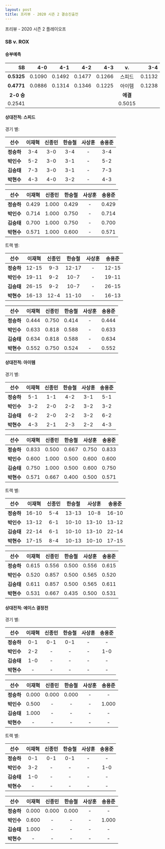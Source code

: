 ```yaml
---
layout: post
title: 프리뷰 - 2020 시즌 2 결승진출전
---
```

프리뷰 - 2020 시즌 2 플레이오프

### SB v. ROX

#### 승부예측

| __SB__ | 4-0 | 4-1 | 4-2 | 4-3 | __v.__ | 3-4 | 2-4 | 1-4 | 0-4 | __ROX__ |
|---:|---:|---:|---:|---:|:---:|---:|---:|---:|---:|---:|
| __0.5325__ | 0.1090 | 0.1492 | 0.1477 | 0.1266 | 스피드 | 0.1132 | 0.1319 | 0.1358 | 0.0866 | __0.4675__ |
| __0.4771__ | 0.0886 | 0.1314 | 0.1346 | 0.1225 | 아이템 | 0.1238 | 0.1415 | 0.1489 | 0.1087 | __0.5229__ |
| __2-0 승__ | | | | | __에결__ | | | | | __0-2 승__ |
| 0.2541 | | | | | 0.5015 | | | | | 0.2445 |

#### 상대전적: 스피드


경기 별: 

| 선수 | __이재혁__ | __신종민__ | __한승철__ | __사상훈__ | __송용준__ |
|:---:|:---:|:---:|:---:|:---:|:---:|
| __정승하__ | 3-4 | 3-0 | 3-4 | - | 3-4 |
| __박인수__ | 5-2 | 3-0 | 3-1 | - | 5-2 |
| __김승태__ | 7-3 | 3-0 | 3-1 | - | 7-3 |
| __박현수__ | 4-3 | 4-0 | 3-2 | - | 4-3 |

| 선수 | __이재혁__ | __신종민__ | __한승철__ | __사상훈__ | __송용준__ |
|:---:|:---:|:---:|:---:|:---:|:---:|
| __정승하__ | 0.429 | 1.000 | 0.429 | - | 0.429 |
| __박인수__ | 0.714 | 1.000 | 0.750 | - | 0.714 |
| __김승태__ | 0.700 | 1.000 | 0.750 | - | 0.700 |
| __박현수__ | 0.571 | 1.000 | 0.600 | - | 0.571 |

트랙 별: 

| 선수 | __이재혁__ | __신종민__ | __한승철__ | __사상훈__ | __송용준__ |
|:---:|:---:|:---:|:---:|:---:|:---:|
| __정승하__ | 12-15 | 9-3 | 12-17 | - | 12-15 |
| __박인수__ | 19-11 | 9-2 | 10-7 | - | 19-11 |
| __김승태__ | 26-15 | 9-2 | 10-7 | - | 26-15 |
| __박현수__ | 16-13 | 12-4 | 11-10 | - | 16-13 |

| 선수 | __이재혁__ | __신종민__ | __한승철__ | __사상훈__ | __송용준__ |
|:---:|:---:|:---:|:---:|:---:|:---:|
| __정승하__ | 0.444 | 0.750 | 0.414 | - | 0.444 |
| __박인수__ | 0.633 | 0.818 | 0.588 | - | 0.633 |
| __김승태__ | 0.634 | 0.818 | 0.588 | - | 0.634 |
| __박현수__ | 0.552 | 0.750 | 0.524 | - | 0.552 |

#### 상대전적: 아이템


경기 별: 

| 선수 | __이재혁__ | __신종민__ | __한승철__ | __사상훈__ | __송용준__ |
|:---:|:---:|:---:|:---:|:---:|:---:|
| __정승하__ | 5-1 | 1-1 | 4-2 | 3-1 | 5-1 |
| __박인수__ | 3-2 | 2-0 | 2-2 | 3-2 | 3-2 |
| __김승태__ | 6-2 | 2-0 | 2-2 | 3-2 | 6-2 |
| __박현수__ | 4-3 | 2-1 | 2-3 | 2-2 | 4-3 |

| 선수 | __이재혁__ | __신종민__ | __한승철__ | __사상훈__ | __송용준__ |
|:---:|:---:|:---:|:---:|:---:|:---:|
| __정승하__ | 0.833 | 0.500 | 0.667 | 0.750 | 0.833 |
| __박인수__ | 0.600 | 1.000 | 0.500 | 0.600 | 0.600 |
| __김승태__ | 0.750 | 1.000 | 0.500 | 0.600 | 0.750 |
| __박현수__ | 0.571 | 0.667 | 0.400 | 0.500 | 0.571 |

트랙 별: 

| 선수 | __이재혁__ | __신종민__ | __한승철__ | __사상훈__ | __송용준__ |
|:---:|:---:|:---:|:---:|:---:|:---:|
| __정승하__ | 16-10 | 5-4 | 13-13 | 10-8 | 16-10 |
| __박인수__ | 13-12 | 6-1 | 10-10 | 13-10 | 13-12 |
| __김승태__ | 22-14 | 6-1 | 10-10 | 13-10 | 22-14 |
| __박현수__ | 17-15 | 8-4 | 10-13 | 10-10 | 17-15 |

| 선수 | __이재혁__ | __신종민__ | __한승철__ | __사상훈__ | __송용준__ |
|:---:|:---:|:---:|:---:|:---:|:---:|
| __정승하__ | 0.615 | 0.556 | 0.500 | 0.556 | 0.615 |
| __박인수__ | 0.520 | 0.857 | 0.500 | 0.565 | 0.520 |
| __김승태__ | 0.611 | 0.857 | 0.500 | 0.565 | 0.611 |
| __박현수__ | 0.531 | 0.667 | 0.435 | 0.500 | 0.531 |

#### 상대전적: 에이스 결정전


경기 별: 

| 선수 | __이재혁__ | __신종민__ | __한승철__ | __사상훈__ | __송용준__ |
|:---:|:---:|:---:|:---:|:---:|:---:|
| __정승하__ | 0-1 | 0-1 | 0-1 | - | - |
| __박인수__ | 2-2 | - | - | - | 1-0 |
| __김승태__ | 1-0 | - | - | - | - |
| __박현수__ | - | - | - | - | - |

| 선수 | __이재혁__ | __신종민__ | __한승철__ | __사상훈__ | __송용준__ |
|:---:|:---:|:---:|:---:|:---:|:---:|
| __정승하__ | 0.000 | 0.000 | 0.000 | - | - |
| __박인수__ | 0.500 | - | - | - | 1.000 |
| __김승태__ | 1.000 | - | - | - | - |
| __박현수__ | - | - | - | - | - |

트랙 별: 

| 선수 | __이재혁__ | __신종민__ | __한승철__ | __사상훈__ | __송용준__ |
|:---:|:---:|:---:|:---:|:---:|:---:|
| __정승하__ | 0-1 | 0-1 | 0-1 | - | - |
| __박인수__ | 3-2 | - | - | - | 1-0 |
| __김승태__ | 1-0 | - | - | - | - |
| __박현수__ | - | - | - | - | - |

| 선수 | __이재혁__ | __신종민__ | __한승철__ | __사상훈__ | __송용준__ |
|:---:|:---:|:---:|:---:|:---:|:---:|
| __정승하__ | 0.000 | 0.000 | 0.000 | - | - |
| __박인수__ | 0.600 | - | - | - | 1.000 |
| __김승태__ | 1.000 | - | - | - | - |
| __박현수__ | - | - | - | - | - |
